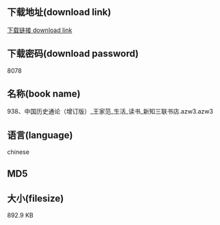 ## 下载地址(download link)
[下载链接 download link](https://tutu365.netlify.app/?s=938%E3%80%81%E4%B8%AD%E5%9B%BD%E5%8E%86%E5%8F%B2%E9%80%9A%E8%AE%BA%EF%BC%88%E5%A2%9E%E8%AE%A2%E7%89%88%EF%BC%89_%E7%8E%8B%E5%AE%B6%E8%8C%83_%E7%94%9F%E6%B4%BB_%E8%AF%BB%E4%B9%A6_%E6%96%B0%E7%9F%A5%E4%B8%89%E8%81%94%E4%B9%A6%E5%BA%97.azw3)

## 下载密码(download password)
8078

## 名称(book name)
938、中国历史通论（增订版）_王家范_生活_读书_新知三联书店.azw3.azw3

## 语言(language)
chinese

## MD5


## 大小(filesize)
892.9 KB
